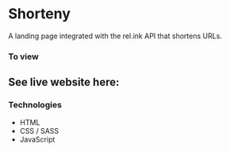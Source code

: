 # Shorteny
A landing page integrated with the rel.ink API that shortens URLs.

### To view
See live website here: 
- 

### Technologies
- HTML
- CSS / SASS
- JavaScript
